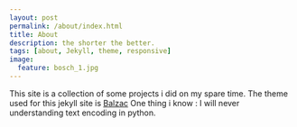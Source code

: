 ```yaml
---
layout: post
permalink: /about/index.html
title: About
description: the shorter the better.
tags: [about, Jekyll, theme, responsive]
image:
  feature: bosch_1.jpg
---
```


This site is a collection of some projects i did on my spare time.
The theme used for this jekyll site is [Balzac](https://github.com/ColeTownsend/Balzac-for-Jekyll)
One thing i know : I will never understanding text encoding in python.